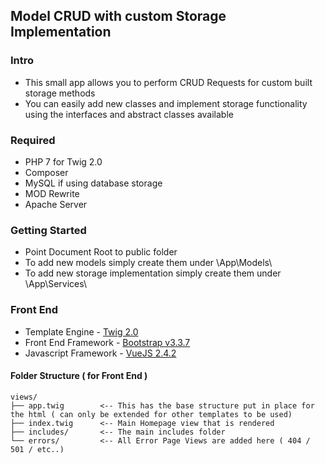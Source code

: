 ## Model CRUD with custom Storage Implementation

### Intro

- This small app allows you to perform CRUD Requests for custom built storage methods
- You can easily add new classes and implement storage functionality using the interfaces and abstract classes available

### Required

- PHP 7 for Twig 2.0
- Composer
- MySQL if using database storage
- MOD Rewrite
- Apache Server


### Getting Started 

- Point Document Root to public folder 
- To add new models simply create them under \App\Models\
- To add new storage implementation simply create them under \App\Services\

### Front End 

- Template Engine       -   [Twig 2.0 ](https://twig.symfony.com/doc/2.x/templates.html)
- Front End Framework   -   [Bootstrap v3.3.7](http://getbootstrap.com/getting-started/)
- Javascript Framework  -   [VueJS 2.4.2](https://vuejs.org/v2/guide/#Getting-Started)

#### Folder Structure ( for Front End )

```
views/
├── app.twig        <-- This has the base structure put in place for the html ( can only be extended for other templates to be used)
├── index.twig      <-- Main Homepage view that is rendered 
├── includes/       <-- The main includes folder  
└── errors/         <-- All Error Page Views are added here ( 404 / 501 / etc..)

```